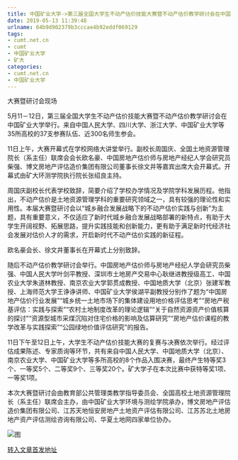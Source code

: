 ```yaml
---
title: 中国矿业大学->第三届全国大学生不动产估价技能大赛暨不动产估价教学研讨会在中国矿大举行 | cumt.net.cn
date: 2019-05-13 11:39:48
urlname: 64b9d902379b3cccae4b92eddf069129
tags: 
- cumt.net.cn
- cumt
- 中国矿业大学
- 矿大
categories:
- cumt.net.cn
- 中国矿业大学
---
```



大赛暨研讨会现场

5月11－12日，第三届全国大学生不动产估价技能大赛暨不动产估价教学研讨会在中国矿业大学举行。来自中国人民大学、四川大学、浙江大学、中国矿业大学等35所高校的37支参赛队伍、近300名师生参会。

11日上午，大赛开幕式在学校网络大讲堂举行。副校长周国庆、全国土地资源管理院长（系主任）联席会会长欧名豪、中国房地产估价师与房地产经纪人学会研究员柴强、博文房地产评估造价集团有限公司董事长徐文井等嘉宾出席大会开幕式。开幕式由矿大环测学院执行院长张绍良主持。

周国庆副校长代表学校致辞，简要介绍了学校办学情况及学院学科发展历程。他指出，不动产估价是土地资源管理学科的重要研究领域之一，具有较强的理论性和实用性。本届大赛暨研讨会以“城乡融合发展战略下的不动产估价实践与创新”为主题，具有重要意义，不仅适应了新时代城乡融合发展战略部署的新特点，有助于大学生开阔视野、拓展思路，提升实践技能和创新能力，更有助于满足新时代经济社会发展对估价人才的需求，开启新时代不动产估价实践的新征程。

欧名豪会长、徐文井董事长在开幕式上分别致辞。

随后不动产估价教学研讨会举行。中国房地产估价师与房地产经纪人学会研究员柴强、中国人民大学叶剑平教授、深圳市土地房产交易中心耿继进教授级高工、中国农业大学朱道林教授、南京农业大学郭贯成教授、中国地质大学（北京）张建军教授、上海师范大学王诤诤讲师、中国矿业大学侯湖平副教授分别作了题为“中国房地产估价行业发展”“城乡统一土地市场下的集体建设用地价格评估思考”“房地产税基评估：实践与探索”“农村土地制度改革的理论逻辑”“关于自然资源资产价值核算的探讨”“资源型城市采煤沉陷对住宅价格的影响及估算研究”“房地产估价课程的教学改革与实践探索”“公园绿地价值评估研究”的报告。

11日下午至12日上午，大学生不动产估价技能大赛的复赛与决赛依次举行。经过评估成果陈述、专家质询等环节，共有来自中国人民大学、中国地质大学（北京）、南京农业大学、中国矿业大学等多所高校的8个作品入围决赛，最终产生特等奖3个、一等奖5个、二等奖9个、三等奖20个。矿大学子在本次比赛中获特等奖1项、一等奖1项。

本次大赛暨研讨会由教育部公共管理类教学指导委员会、全国高校土地资源管理院长（系主任）联席会主办，由中国矿业大学环境与测绘学院承办，博文房地产评估造价集团有限公司、江苏天地恒安房地产土地资产评估有限公司、江苏苏北土地房地产资产评估测绘咨询有限公司、华夏土地网四家单位协办。



![图](http://xwzx.cumt.edu.cn/_upload/article/images/b2/c6/8abae0c44d7f95cf4446ca7f4d20/c6119d97-3d5e-4fe5-bd47-9eb5d21fc5bc.jpg)

[转入文章首发地址](http://xwzx.cumt.edu.cn/00/98/c513a524440/page.htm)